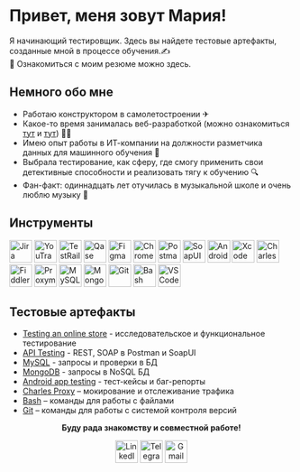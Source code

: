 # Привет, меня зовут Мария!

Я начинающий тестировщик. Здесь вы найдете тестовые артефакты, созданные мной в процессе обучения.✍  
📑 Ознакомиться с моим резюме можно здесь.

## Немного обо мне
- Работаю конструктором в самолетостроении ✈
- Какое-то время занималась веб-разработкой (можно ознакомиться [тут](https://github.com/MariyaEfremova/Todo) и [тут](https://github.com/MariyaEfremova/Layout)) 👩‍💻
- Имею опыт работы в ИТ-компании на должности разметчика данных для машинного обучения 🩻
- Выбрала тестирование, как сферу, где смогу применить свои детективные способности и реализовать тягу к обучению 🔍
- Фан-факт: одиннадцать лет отучилась в музыкальной школе и очень люблю музыку 🎵

## Инструменты
<div>
 <img src="https://cdn.jsdelivr.net/gh/devicons/devicon/icons/jira/jira-original.svg" title="Jira" alt="Jira" width="40" height="40"/>
  <img src="https://upload.wikimedia.org/wikipedia/commons/thumb/8/8d/YouTrack_Icon.svg/1024px-YouTrack_Icon.svg.png" title="YouTrack" alt="YouTrack" width="40" height="40"/>
  <img src="https://codahosted.io/packs/21236/unversioned/assets/LOGO/ba1091c59bab89cd2fd0f289622731fe16113d7b00905abe64759c313a4b73b76c1b0426076ed76cb74752234c734131df46992d5b8b48fc13e264240e4f7119f736cfeb64df36ded54b5cbf6198b9cadedf18dd0cac5c7dbcd16e6336c29363cd1292ba" title="TestRail" alt="TestRail" width="40" height="40"/>
  <img src="https://luna1.co/eb0187.png" title="Qase" alt="Qase" width="40" height="40"/>
  <img src="https://cdn.jsdelivr.net/gh/devicons/devicon/icons/figma/figma-original.svg" title="Figma" alt="Figma" width="40" height="40"/>
  <img src="https://d33wubrfki0l68.cloudfront.net/38b5c953a4667366685d55db55d057c86db1fc54/a0fdc/static/acae6b24d940347661ca901ea07f47c1/chrome-dev-logo-icon.png" title="Chrome DevTools" alt="Chrome DevTools" width="40" height="40"/>
  <img src="https://www.svgrepo.com/show/354202/postman-icon.svg" title="Postman" alt="Postman" width="40" height="40"/>
  <img src="https://encrypted-tbn0.gstatic.com/images?q=tbn:ANd9GcTDLj-17hLuPse4K5lo4VLNFRn89rjLSB-KKIZMdNjB0Q&s" title="SoapUI" alt="SoapUI" width="40" height="40"/>
  <img src="https://cdn.jsdelivr.net/gh/devicons/devicon/icons/androidstudio/androidstudio-original.svg" title="Android Studio" alt="Android Studio" width="40" height="40"/>
  <img src="https://cdn.jsdelivr.net/gh/devicons/devicon/icons/xcode/xcode-original.svg" title="Xcode" alt="Xcode" width="40" height="40"/>
  <img src="https://64.media.tumblr.com/c40e81596f30adf8690ee26aa12e888f/tumblr_inline_ob8z21ogTu1r2onau_400.png" title="Charles Proxy" alt="Charles Proxy" width="40" height="40"/>
  <img src="https://www.megaleechers.com/storage/Fiddler-Everywhere-Icon.png" title="Fiddler" alt="Fiddler" width="40" height="40"/>
  <img src="https://ph-files.imgix.net/f1aba60e-b071-4afd-bde6-7c123853a3ae.png?auto=format" title="Proxyman" alt="Proxyman" width="40" height="40"/>
  <img src="https://cdn.jsdelivr.net/gh/devicons/devicon/icons/mysql/mysql-original.svg" title="MySQL" alt="MySQL" width="40" height="40"/>
  <img src="https://cdn.jsdelivr.net/gh/devicons/devicon/icons/mongodb/mongodb-original.svg" title="MongoDB" alt="MongoDB" width="40" height="40"/>
  <img src="https://cdn.jsdelivr.net/gh/devicons/devicon/icons/git/git-original.svg" title="Git" alt="Git" width="40" height="40"/>
  <img src="https://upload.wikimedia.org/wikipedia/commons/thumb/4/4b/Bash_Logo_Colored.svg/1024px-Bash_Logo_Colored.svg.png" title="Bash" alt="Bash" width="40" height="40"/>
  <img src="https://cdn.jsdelivr.net/gh/devicons/devicon/icons/vscode/vscode-original.svg" title="VS Code" alt="VS Code" width="40" height="40"/>
</div>

## Тестовые артефакты
- [Testing an online store](https://github.com/MariyaEfremova/Testing-an-online-store) - исследовательское и функциональное тестирование
- [API Testing](https://github.com/MariyaEfremova/API-Testing) - REST, SOAP в Postman и SoapUI
- [MySQL](https://github.com/MariyaEfremova/MySQL) - запросы и проверки в БД
- [MongoDB](https://github.com/MariyaEfremova/MongoDB) - запросы в NoSQL БД
- [Android app testing](https://github.com/MariyaEfremova/Android-app-testing) - тест-кейсы и баг-репорты
- [Charles Proxy](https://github.com/MariyaEfremova/Charles-Proxy) – мокирование и отслеживание трафика
- [Bash](https://github.com/MariyaEfremova/Bash) – команды для работы с файлами
- [Git](https://github.com/MariyaEfremova/Git) – команды для работы с системой контроля версий
  

<p align="center"><b>Буду рада знакомству и совместной работе!</b></p>
    
<p align="center"><a href="https://www.linkedin.com/in/.../"><img src="https://img.icons8.com/?size=512&id=13930&format=png" width="40" height="40" alt="LinkedIn"/></a>
  <a href="https://t.me/MariaEfremovaa"><img src="https://img.icons8.com/?size=512&id=63306&format=png" width="40" height="40" alt="Telegram"/></a>
  <a href="mailto:efremova.marr@gmail.com"><img src="https://img.icons8.com/?size=512&id=P7UIlhbpWzZm&format=png" width="40" height="40" alt="Gmail"/></a></p>

